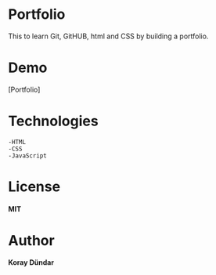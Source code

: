 # Portfolio

This to learn Git, GitHUB, html and CSS by building a portfolio.

# Demo

[Portfolio]

# Technologies

    -HTML
    -CSS
    -JavaScript

# License

#### MIT

# Author

#### Koray Dündar
